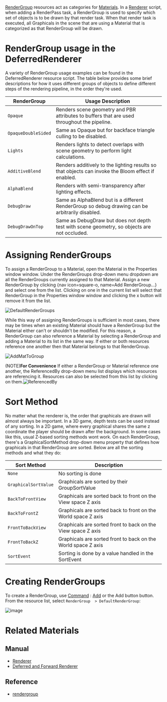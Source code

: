 [ RenderGroup](https://github.com/zeroengineteam/ZeroDocs/blob/master/code_reference/class_reference/rendergroup.markdown) resources act as categories for [ Materials](https://github.com/zeroengineteam/ZeroDocs/blob/master/zero_editor_documentation/zeromanual/graphics/materials/materials_overview.markdown). In a [Renderer](https://github.com/zeroengineteam/ZeroDocs/blob/master/zero_editor_documentation/zeromanual/graphics/renderer.markdown) script, when adding a RenderPass task, a RenderGroup is used to specify which set of objects is to be drawn by that render task. When that render task is executed, all Graphicals in the scene that are using a Material that is categorized as that RenderGroup will be drawn.

 # RenderGroup usage in the DeferredRenderer
A variety of RenderGroup usage examples can be found in the DeferredRenderer resource script. The table below provides some brief descriptions for how it uses different groups of objects to define different steps of the rendering pipeline, in the order they're used.

| RenderGroup | Usage Description |
| -- | -- |
| `Opaque` | Renders scene geometry and PBR attributes to buffers that are used throughout the pipeline. |
| `OpaqueDoubleSided` | Same as Opaque but for backface triangle culling to be disabled. |
| `Lights` | Renders lights to detect overlaps with scene geometry to perform light calculations. |
| `AdditiveBlend` | Renders additively to the lighting results so that objects can invoke the Bloom effect if enabled. |
| `AlphaBlend` | Renders with semi-transparency after lighting effects. |
| `DebugDraw` | Same as AlphaBlend but is a different RenderGroup so debug drawing can be arbitrarily disabled. |
| `DebugDrawOnTop` | Same as DebugDraw but does not depth test with scene geometry, so objects are not occluded. |

 # Assigning RenderGroups
To assign a RenderGroup to a Material, open the Material in the Properties window window. Under the RenderGroups drop-down menu dropdown are all the RenderGroups currently assigned to that Material. Assign a new RenderGroup by clicking {nav icon=square-o, name=Add RenderGroup...} and select one from the list. Clicking on one in the current list will select that RenderGroup in the Properties window window and clicking the x button will remove it from the list.



![DefaultRenderGroups](https://media.githubusercontent.com/media/zeroengineteam/ZeroFiles/master/doc_files/47760.png)


While this way of assigning RenderGroups is sufficient in most cases, there may be times when an existing Material should have a RenderGroup but the Material either can't or shouldn't be modified. For this reason, a RenderGroup can also reference a Material by selecting a RenderGroup and adding a Material to its list in the same way. If either or both resources reference one another then that Material belongs to that RenderGroup.



![AddMatToGroup](https://media.githubusercontent.com/media/zeroengineteam/ZeroFiles/master/doc_files/66419.png)


(NOTE)**For Convenience** If either a RenderGroup or Material reference one another, the ReferencedBy drop-down menu list displays which resources are referencing it. Resources can also be selected from this list by clicking on them.![ReferencedBy](https://media.githubusercontent.com/media/zeroengineteam/ZeroFiles/master/doc_files/66421.png)

 # Sort Method
No matter what the renderer is, the order that graphicals are drawn will almost always be important.  In a 3D game, depth tests can be used instead of any sorting.  In a 2D game, where every graphical shares the same z coordinate the player should be drawn after the background.  In some cases like this, usual Z-based sorting methods wont work.  On each RenderGroup, there's a GraphicalSortMethod drop-down menu property that defines how graphicals in that RenderGroup are sorted.  Below are all the sorting methods and what they do:

| Sort Method | Description |
| -- | -- |
| `None` | No sorting is done |
| `GraphicalSortValue` | Graphicals are sorted by their GroupSortValue  |
| `BackToFrontView` | Graphicals are sorted back to front on the View space Z axis |
| `BackToFrontZ` | Graphicals are sorted back to front on the World space Z axis |
| `FrontToBackView` | Graphicals are sorted front to back on the View space Z axis |
| `FrontToBackZ` | Graphicals are sorted front to back on the World space Z axis |
| `SortEvent` | Sorting is done by a value handled in the SortEvent |

 # Creating RenderGroups
To create a RenderGroup, use [Command](https://github.com/zeroengineteam/ZeroDocs/blob/master/zero_editor_documentation/ZeroManual/Editor/EditorCommands/Commands.markdown) : [Add](https://github.com/zeroengineteam/ZeroDocs/blob/master/code_reference/command_reference.markdown#add) or the Add button button.  From the resource list, select `RenderGroup  > DefaultRenderGroup`:



![image](https://media.githubusercontent.com/media/zeroengineteam/ZeroFiles/master/doc_files/46036.png)


 # Related Materials
 ## Manual
- [Renderer](https://github.com/zeroengineteam/ZeroDocs/blob/master/zero_editor_documentation/zeromanual/graphics/renderer.markdown)
- [Deferred and Forward Renderer](https://github.com/zeroengineteam/ZeroDocs/blob/master/zero_editor_documentation/zeromanual/graphics/renderer/deferred_renderer.markdown)

 ## Reference
- [rendergroup](https://github.com/zeroengineteam/ZeroDocs/blob/master/code_reference/class_reference/rendergroup.markdown) 

 